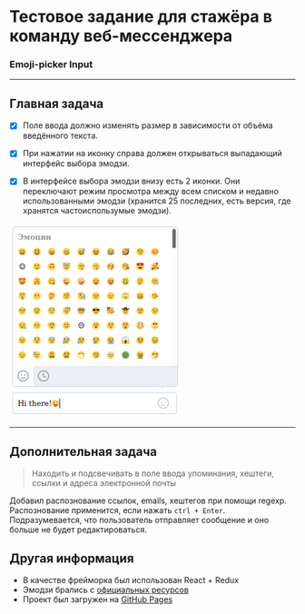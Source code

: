 # Тестовое задание для стажёра в команду веб-мессенджера
### Emoji-picker Input

---
## Главная задача

- [x] Поле ввода должно изменять размер в зависимости от объёма введённого текста.

- [x] При нажатии на иконку справа должен открываться выпадающий интерфейс выбора эмодзи.

- [x] В интерфейсе выбора эмодзи внизу есть 2 иконки. Они переключают режим просмотра между всем списком и недавно использованными эмодзи (хранится 25 последних, есть версия, где хранятся частоиспользумые эмодзи).

![Результат](./images/emoji-picker.png)

---

## Дополнительная задача

> Находить и подсвечивать в поле ввода упоминания, хештеги, ссылки и адреса электронной почты

Добавил распознование ссылок, emails, хештегов при помощи regexp.
Распознование применится, если нажать ```ctrl + Enter```.
Подразумевается, что пользователь отправляет сообщение и оно больше не будет редактироваться.

## Другая информация

* В качестве фрейморка был использован React + Redux
* Эмодзи брались с [официальных ресурсов](https://github.com/Chaptykov/VKFrontendTask/blob/main/sections.json)
* Проект был загружен на [GitHub Pages](https://timurbl78.github.io/vk-emoji-input/)
